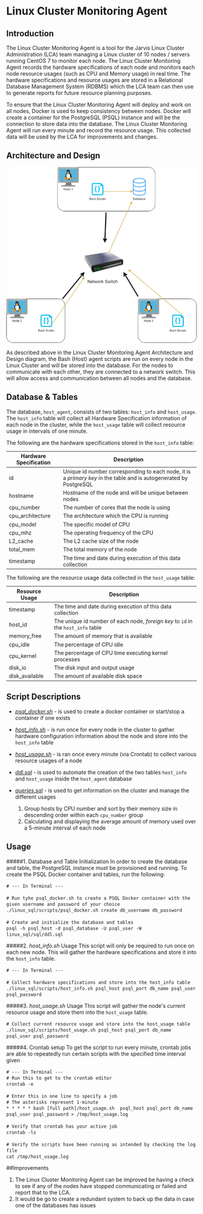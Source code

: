 # Linux Cluster Monitoring Agent

## Introduction
The Linux Cluster Monitoring Agent is a tool for the Jarvis Linux Cluster Administration (LCA) 
team managing a Linux cluster of 10 nodes / servers running CentOS 7 to monitor each node. 
The Linux Cluster Monitoring Agent records the hardware specifications of each node and monitors
each node resource usages (such as CPU and Memory usage) in real time. The hardware specifications
and resource usages are stored in a Relational Database Management System (RDBMS) which the
LCA team can then use to generate reports for future resource planning purposes.

To ensure that the Linux Cluster Monitoring Agent will deploy and work on all nodes, Docker 
is used to keep consistency between nodes. Docker will create a container for the PostgreSQL (PSQL)
instance and will be the connection to store data into the database. The Linux Cluster 
Monitoring Agent will run every minute and record the resource usage. This collected data
will be used by the LCA for improvements and changes.

## Architecture and Design
![Linux Cluster Monitoring Agent Architecture and Design](./assets/Linux_Cluster_Montoring_Agent_Architecture_and_Design.png)

As described above in the Linux Cluster Monitoring Agent Architecture and Design diagram, the Bash (Host) agent scripts
are run on every node in the Linux Cluster and will be stored into the database. For the nodes to communicate
with each other, they are connected to a network switch. This will allow access and communication between 
all nodes and the database. 

## Database & Tables
The database, `host_agent`, consists of two tables: `host_info` and `host_usage`. The `host_info`
table will collect all Hardware Specification information of each node in the cluster, while
the `host_usage` table will collect resource usage in intervals of one minute. 

The following are the hardware specifications stored in the `host_info` table:

Hardware Specification | Description 
------- | -------
id | Unique id number corresponding to each node, it is a *primary key* in the table and is autogenerated by PostgreSQL
hostname | Hostname of the node and will be unique between nodes
cpu_number | The number of cores that the node is using
cpu_architecture | The architecture which the CPU is running
cpu_model | The specific model of CPU
cpu_mhz | The operating frequency of the CPU 
L2_cache | The L2 cache size of the node
total_mem | The total memory of the node
timestamp | The time and date during execution of this data collection

The following are the resource usage data collected in the `host_usage` table:

Resource Usage | Description
------ | ------
timestamp | The time and date during execution of this data collection
host_id | The unique  id number of each node, *foreign key* to `id` in the `host_info` table
memory_free | The amount of memory that is available
cpu_idle | The percentage of CPU idle 
cpu_kernel | The percentage of CPU time executing kernel processes
disk_io | The disk input and output usage 
disk_available | The amount of available disk space

## Script Descriptions
* *[psql_docker.sh](https://github.com/jarviscanada/jarvis_data_eng_TuanMai/blob/develop/linux_sql/scripts/psql_docker.sh)* - 
is used to create a docker container or start/stop a container if one exists

* *[host_info.sh](https://github.com/jarviscanada/jarvis_data_eng_TuanMai/blob/develop/linux_sql/scripts/host_info.sh)* - 
is run once for every node in the cluster to gather hardware configuration information about the node and store into the `host_info` table

* *[host_usage.sh](https://github.com/jarviscanada/jarvis_data_eng_TuanMai/blob/develop/linux_sql/scripts/host_usage.sh)* - 
is ran once every minute (via Crontab) to collect various resource usages of a node 

* *[ddl.sql](https://github.com/jarviscanada/jarvis_data_eng_TuanMai/blob/develop/linux_sql/sql/ddl.sql)* - 
is used to automate the creation of the two tables `host_info` and `host_usage` inside the `host_agent` database

* *[queries.sql](https://github.com/jarviscanada/jarvis_data_eng_TuanMai/blob/develop/linux_sql/sql/queries.sql)* - 
is used to get information on the cluster and manage the different usages
    1. Group hosts by CPU number and sort by their memory size in descending order within each `cpu_number` group
    2. Calculating and displaying the average amount of memory used over a 5-minute interval of each node
    
## Usage
#####1. Database and Table Initialization
In order to create the database and table, the PostgreSQL instance must be provisioned and running.
To create the PSQL Docker container and tables, run the following: 

```shell script
# --- In Terminal ---

# Run tyhe psql_docker.sh to create a PSQL Docker container with the given username and password of your choice
./linux_sql/scripts/psql_docker.sh create db_username db_password

# Create and initialize the database and tables
psql -h psql_host -d psql_database -U psql_user -W linux_sql/sql/ddl.sql
```

#####2. *host_info.sh* Usage
This script will only be required to run once on each new node. This will gather the hardware specifications 
and store it into the `host_info` table.

```shell script
# --- In Terminal ---

# Collect hardware specifications and store into the host_info table
./linux_sql/scripts/host_info.sh psql_host psql_port db_name psql_user psql_password
```

#####3. *host_usage.sh* Usage
This script will gather the node's current resource usage and store them into the `host_usage` table.

```shell script
# Collect current resource usage and store into the host_usage table
./linux_sql/scripts/host_usage.sh psql_host psql_port db_name psql_user psql_password
```

#####4. Crontab setup
To get the script to run every minute, crontab jobs are able to repeatedly run certain scripts with the specified time interval given

```shell script
# --- In Terminal ---
# Run this to get to the crontab editor
crontab -e

# Enter this in one line to specify a job
# The asterisks represent 1-minute
* * * * * bash [full path]/host_usage.sh  psql_host psql_port db_name psql_user psql_password > /tmp/host_usage.log

# Verify that crontab has your active job
crontab -ls

# Verify the scripts have been running as intended by checking the log file
cat /tmp/host_usage.log
```

##Improvements
1. The Linux Cluster Monitoring Agent can be improved be having a check to see if any of the nodes have 
stopped communicating or failed and report that to the LCA. 
2. It would be go to create a redundant system to back up the data in case one of the databases has issues